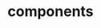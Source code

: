 <!-- Space: Projects -->
<!-- Parent: Resume -->
<!-- Title: Components Resume -->

<!-- Label: Resume -->
<!-- Label: Project -->
<!-- Label: Components -->
<!-- Include: disclaimer.md -->
<!-- Include: ac:toc -->

# components
